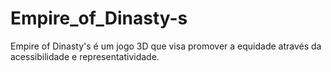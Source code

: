 # Empire_of_Dinasty-s
Empire of Dinasty's é um jogo 3D que visa promover a equidade através da acessibilidade e representatividade. 
